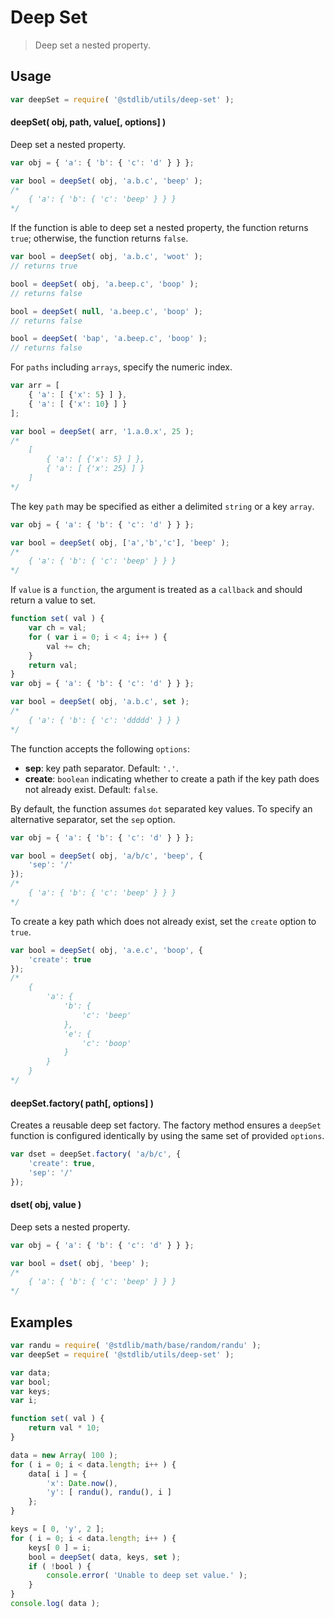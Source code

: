 # Deep Set

> Deep set a nested property.


<!-- <usage> -->

## Usage

``` javascript
var deepSet = require( '@stdlib/utils/deep-set' );
```


#### deepSet( obj, path, value\[, options\] )

Deep set a nested property.

``` javascript
var obj = { 'a': { 'b': { 'c': 'd' } } };

var bool = deepSet( obj, 'a.b.c', 'beep' );
/*
    { 'a': { 'b': { 'c': 'beep' } } }
*/
```

If the function is able to deep set a nested property, the function returns `true`; otherwise, the function returns `false`.

``` javascript
var bool = deepSet( obj, 'a.b.c', 'woot' );
// returns true

bool = deepSet( obj, 'a.beep.c', 'boop' );
// returns false

bool = deepSet( null, 'a.beep.c', 'boop' );
// returns false

bool = deepSet( 'bap', 'a.beep.c', 'boop' );
// returns false
```

For `paths` including `arrays`, specify the numeric index.

``` javascript
var arr = [
    { 'a': [ {'x': 5} ] },
    { 'a': [ {'x': 10} ] }
];

var bool = deepSet( arr, '1.a.0.x', 25 );
/*
    [
        { 'a': [ {'x': 5} ] },
        { 'a': [ {'x': 25} ] }
    ]
*/
```

The key `path` may be specified as either a delimited `string` or a key `array`.

``` javascript
var obj = { 'a': { 'b': { 'c': 'd' } } };

var bool = deepSet( obj, ['a','b','c'], 'beep' );
/*
    { 'a': { 'b': { 'c': 'beep' } } }
*/
```

If `value` is a `function`, the argument is treated as a `callback` and should return a value to set.

``` javascript
function set( val ) {
    var ch = val;
    for ( var i = 0; i < 4; i++ ) {
        val += ch;
    }
    return val;
}
var obj = { 'a': { 'b': { 'c': 'd' } } };

var bool = deepSet( obj, 'a.b.c', set );
/*
    { 'a': { 'b': { 'c': 'ddddd' } } }
*/
```

The function accepts the following `options`:

*	__sep__: key path separator. Default: `'.'`.
*	__create__: `boolean` indicating whether to create a path if the key path does not already exist. Default: `false`.

By default, the function assumes `dot` separated key values. To specify an alternative separator, set the `sep` option.

``` javascript
var obj = { 'a': { 'b': { 'c': 'd' } } };

var bool = deepSet( obj, 'a/b/c', 'beep', {
    'sep': '/'	
});
/*
    { 'a': { 'b': { 'c': 'beep' } } }
*/
```

To create a key path which does not already exist, set the `create` option to `true`.

``` javascript
var bool = deepSet( obj, 'a.e.c', 'boop', {
    'create': true	
});
/*
    { 
        'a': { 
            'b': {
                'c': 'beep'
            }, 
            'e': {
                'c': 'boop'
            } 
        }
    }
*/
```


#### deepSet.factory( path\[, options\] )

Creates a reusable deep set factory. The factory method ensures a `deepSet` function is configured identically by using the same set of provided `options`.

``` javascript
var dset = deepSet.factory( 'a/b/c', {
    'create': true,
    'sep': '/'
});
```


#### dset( obj, value )

Deep sets a nested property.

``` javascript
var obj = { 'a': { 'b': { 'c': 'd' } } };

var bool = dset( obj, 'beep' );
/*
    { 'a': { 'b': { 'c': 'beep' } } }
*/
```

<!-- </usage> -->


<!-- <examples> -->

## Examples

``` javascript
var randu = require( '@stdlib/math/base/random/randu' );
var deepSet = require( '@stdlib/utils/deep-set' );

var data;
var bool;
var keys;
var i;

function set( val ) {
    return val * 10;
}

data = new Array( 100 );
for ( i = 0; i < data.length; i++ ) {
    data[ i ] = {
        'x': Date.now(),
        'y': [ randu(), randu(), i ]
    };
}

keys = [ 0, 'y', 2 ];
for ( i = 0; i < data.length; i++ ) {
    keys[ 0 ] = i;
    bool = deepSet( data, keys, set );
    if ( !bool ) {
        console.error( 'Unable to deep set value.' );
    }
}
console.log( data );
```

<!-- </examples> -->


<!-- <links> -->

<!-- </links> -->
